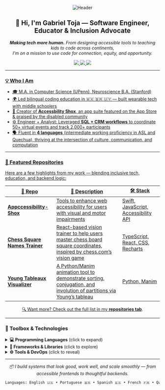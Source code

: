 <!-- Header Banner (optional: replace with custom SVG/banner image if available) -->
<p align="center">
  <img src="https://capsule-render.vercel.app/api?type=waving&color=0:3a7bd5,100:00d2ff&height=200&section=header&text=Gabriel%20Toja&fontSize=40&fontColor=ffffff" alt="Header" />
</p>

<h2 align="center">👋 Hi, I'm Gabriel Toja — Software Engineer, Educator & Inclusion Advocate</h2>

<p align="center">
  <em><b>Making tech more human.</b> From designing accessible tools to teaching kids to code across continents,<br>I’m on a mission to use code for connection, equity, and opportunity.</em>
</p>

<!-- 🌐 Social Media Links -->
<p align="center">
  <a href="mailto:gtoja@alumni.stanford.edu" target="_blank">
    <img src="https://img.shields.io/badge/Email-gtoja@alumni.stanford.edu-D14836?style=for-the-badge&logo=gmail&logoColor=white" />
  </a>
  <a href="https://www.linkedin.com/in/gtoja" target="_blank">
    <img src="https://img.shields.io/badge/LinkedIn-gtoja-0077B5?style=for-the-badge&logo=linkedin&logoColor=white" />
  </a>
  <a href="https://github.com/gabrieltoja" target="_blank">
    <img src="https://img.shields.io/badge/GitHub-gabrieltoja-181717?style=for-the-badge&logo=github&logoColor=white" />
</p>

---

### 💡 Who I Am

- 🎓 M.A. in Computer Science (UPenn), Neuroscience B.A. (Stanford)
- 🌍 Led bilingual coding education in 🇲🇽 🇧🇷 🇺🇾 — built wearable tech with middle schoolers
- 🧠 Creator of **Accessbility Shox**, an app suite featured on the App Store & praised by the disabled community
- ⚙️ Engineer + Analyst: Leveraged **SQL + CRM workflows** to coordinate 50+ virtual events and track 2,000+ participants
- 🗣 Fluent in **4 languages** (intermediate working proficiency in ASL and Quechua), thriving at the intersection of culture, communication, and computation

---



### 🚀 Featured Repositories

Here are a few highlights from my work — blending inclusive tech, education, and backend logic:

| 🔗 Repo | 💬 Description | 🛠 Stack |
|--------|----------------|----------|
| [**Appccessibility-Shox**](https://github.com/Appccessibility-Shox) | Tools to enhance web accessibility for users with visual and motor impairments | Swift, JavaScript, Accessibility API |
| [**Chess Square Names Trainer**](https://github.com/gabrieltoja/chess-square-names-trainer) | React-based vision trainer to help users master chess board square coordinates, inspired by chess.com’s vision game | TypeScript, React, CSS, Recharts |
| [**Young Tableaux Visualizer**](https://github.com/gabrieltoja/young-tableaux-manim) | A Python/Manim animation tool to demonstrate sorting, conjugation, and involution of partitions via Young’s tableau | Python, Manim |

<p align="center">
  🔍 Want more? Check out the full list in my <a href="https://github.com/gabrieltoja?tab=repositories"><strong>repositories tab</strong></a>.
</p>

---

### 🧰 Toolbox & Technologies

<details>
<summary><strong>💻 Programming Languages</strong> (click to expand)</summary>

- 🐍 <strong>Python</strong> — my go-to for data logic, Flask apps, and mathematical animations (see: Manim project)
- 🟦 <strong>TypeScript</strong> — used in React-based chess games and UI-heavy apps
- 🔤 <strong>JavaScript</strong> — browser extensions, DOM logic, and accessibility tweaks
- 💻 <strong>HTML & CSS</strong> — frontend UI with polish and responsiveness
- 🧠 <strong>Swift</strong> — built accessibility-focused iOS extensions using UIKit and AppKit
- 🔧 <strong>C/C++</strong> — Arduino-based wearables in global STEM projects
- 📊 <strong>SQL</strong> — data queries for scaling event platforms and tracking engagement
</details>

<details>
<summary><strong>🧩 Frameworks & Libraries</strong> (click to explore)</summary>

- ⚛️ <strong>React</strong> — dynamic interfaces with hooks & component design (see: Chess Trainer)
- 🧮 <strong>Manim</strong> — animated math visualizations (see: Young Tableau project)
- 🔥 <strong>Firebase</strong> — backend storage & hosting for quick prototypes
- 🍶 <strong>Flask</strong> — lightweight Python backend for events & RSVP systems
- 📈 <strong>Recharts</strong> — data visualizations in educational interfaces
</details>

<details>
<summary><strong>⚙️ Tools & DevOps</strong> (click to reveal)</summary>

- ☁️ <strong>AWS</strong> — CDK, Lambda, S3 for building scalable serverless apps
- 🧪 <strong>Unit & Integration Testing</strong> — maintaining clean, reliable code
- 🧰 <strong>Git, GitHub, GitHub Pages</strong> — version control and deployment
- 🎨 <strong>Figma, Photoshop, DaVinci Resolve</strong> — design, prototyping & video editing
</details>

---

<p align="center"><em>📦 I build systems that look good, work well, and scale smoothly — from accessible frontends to thoughtful backends.</em></p>

```bash
Languages: English 🇺🇸 • Portuguese 🇧🇷 • Spanish 🇪🇸 • French 🇫🇷 • Quechua 🇵🇪 (intermediate) • ASL 🤟 (intermediate)
